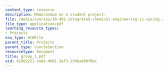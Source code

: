 ```yaml
---
content_type: resource
description: Memorandum on a student project.
file: /media/courses/10-491-integrated-chemical-engineering-ii-spring-2006/429822215a8d46613af3234ba409f0ec_group_1.pdf
file_type: application/pdf
learning_resource_types:
- Projects
ocw_type: OCWFile
parent_title: Projects
parent_type: CourseSection
resourcetype: Document
title: group_1.pdf
uid: 42982221-5a8d-4661-3af3-234ba409f0ec
---
```

